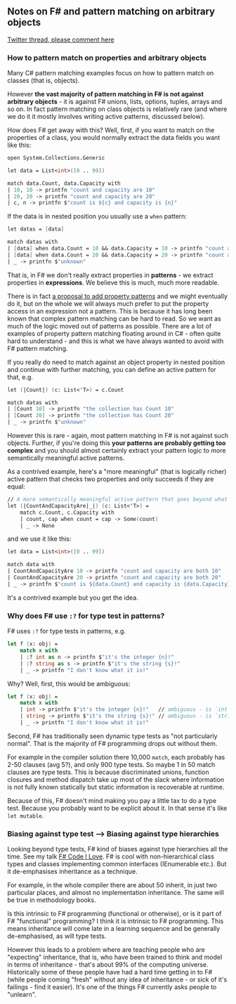 ## Notes on F# and pattern matching on arbitrary objects

[Twitter thread, please comment here](https://mobile.twitter.com/dsymetweets/status/1426674745517518848) 


### How to pattern match on properties and arbitrary objects

Many C# pattern matching examples focus on how to pattern match on classes (that is, objects). 

However **the vast majority of pattern matching in F# is not against arbitrary objects** - it is against F# unions, lists, options, tuples, arrays and so on.
In fact pattern matching on class objects is relatively rare (and where we do it it mostly involves writing active patterns, discussed below).

How does F# get away with this?  Well, first, if you want to match on the properties of a class, you would normally extract the data fields you want like this:

```fsharp
open System.Collections.Generic

let data = List<int>([0 .. 99])

match data.Count, data.Capacity with
| 10, 10 -> printfn "count and capacity are 10"
| 20, 20 -> printfn "count and capacity are 20"
| c, n -> printfn $"count is ${c} and capacity is {n}"
```
If the data is in nested position you usually use a `when` pattern:

```fsharp
let datas = [data]

match datas with
| [data] when data.Count = 10 && data.Capacity = 10 -> printfn "count and capacity are 10"
| [data] when data.Count = 20 && data.Capacity = 20 -> printfn "count and capacity are 20"
| _ -> printfn $"unknown"
```

That is, in F# we don't really extract properties in **patterns** - we extract properties in **expressions**. We believe this is
much, much more readable.

There is in fact [a proposal to add property patterns](https://github.com/fsharp/fslang-suggestions/issues/968) and we might eventually do
it, but on the whole we will always much prefer to put the property access in an expression not a pattern.  This is because
it has long been known that complex pattern matching can be hard to read.  So we want as much of the logic moved out of patterns as
possible.  There are a lot of examples of property pattern matching floating around in C# - often quite hard to understand - and this is
what we have always wanted to avoid with F# pattern matching.

If you really do need to match against an object property in nested position and continue with further matching, you can define an active pattern for that, e.g.

```fsharp
let (|Count|) (c: List<'T>) = c.Count

match datas with
| [Count 10] -> printfn "the collection has Count 10"
| [Count 20] -> printfn "the collection has Count 20"
| _ -> printfn $"unknown"
```

However this is rare - again, most pattern matching in F# is not against such objects. Further, if you're doing this
**your patterns are probably getting too complex** and you should almost certainly extract your pattern
logic to more semantically meaningful active patterns.

As a contrived example, here's a "more meaningful" (that is logically richer) active pattern that checks
two properties and only succeeds if they are equal:

```fsharp
// A more semantically meaningful active pattern that goes beyond what the object provides
let (|CountAndCapacityAre|_|) (c: List<'T>) =
    match c.Count, c.Capacity with
    | count, cap when count = cap -> Some(count)
    | _ -> None
```
and we use it like this:
```fsharp
let data = List<int>([0 .. 99])

match data with
| CountAndCapacityAre 10 -> printfn "count and capacity are both 10"
| CountAndCapacityAre 20 -> printfn "count and capacity are both 20"
| _ -> printfn $"count is ${data.Count} and capacity is {data.Capacity}"
```

It's a contrived example but you get the idea.

### Why does F# use `:?` for type test in patterns?

F# uses `:?` for type tests in patterns, e.g.

```fsharp
let f (x: obj) =
    match x with 
    | :? int as n -> printfn $"it's the integer {n}!"
    | :? string as s -> printfn $"it's the string {s}!"
    | _ -> printfn "I don't know what it is!"
```

Why?  Well, first, this would be ambiguous:

```fsharp
let f (x: obj) =
    match x with 
    | int -> printfn $"it's the integer {n}!"   // ambiguous - is `int` a type or a variable name?
    | string -> printfn $"it's the string {s}!" // ambiguous - is `string` a type or a variable name?
    | _ -> printfn "I don't know what it is!"
```

Second, F# has traditionally seen dynamic type tests as "not particularly normal". 
That is the majority of F# programming drops out without them. 

For example in the compiler solution there 10,000 `match`, each probably has 2-50 clauses (avg 5?), and only 900 type tests.
So maybe 1 in 50 match clauses are type tests. This is because discriminated unions, function closures and method dispatch
take up most of the slack where information is not fully known statically but static information is recoverable at runtime.

Because of this, F# doesn't mind making you pay a little tax to do a type test. Because you probably want to be explicit about it.
In that sense it's like `let mutable`.

### Biasing against type test --> Biasing against type hierarchies

Looking beyond type tests, F# kind of biases against type hierarchies all the time. 
See my talk [F# Code I Love](https://www.youtube.com/watch?v=1AZA1zoP-II).
F# is cool with non-hierarchical class types and classes implementing common interfaces (IEnumerable etc.). But it de-emphasises inheritance as a technique. 

For example, in the whole compiler there are about 50 inherit, in just two particular places, and almost no implementation inheritance. The same will be true in methodology books.

Is this intrinsic to F# programming (functional or otherwise), or is it part of F# "functional" programming?  I think it is intrinsic to F# programming.
This means inheritance will come late in a learning sequence and be generally de-emphasised, as will type tests.

However this leads to a problem where are teaching people who are "expecting" inheritance, that is, who have been trained to think and model in terms of inheritance -
that's about 99% of the computing universe.  Historically some of these people have had a hard time getting in to F# (while people coming "fresh"
without any idea of inheritance - or sick of it's failings -  find it easier). It's one of the things F# currently asks people to "unlearn".


